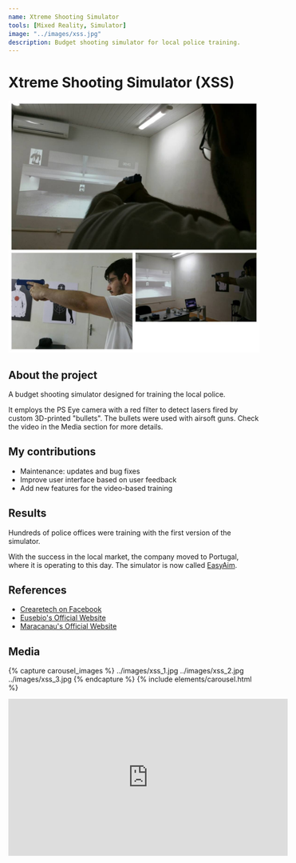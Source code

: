 ```yaml
---
name: Xtreme Shooting Simulator
tools: [Mixed Reality, Simulator]
image: "../images/xss.jpg"
description: Budget shooting simulator for local police training.
---
```


# Xtreme Shooting Simulator (XSS)

![Intro](../images/xss.jpg "Me testing the simulator")

## About the project

A budget shooting simulator designed for training the local police. 

It employs the PS Eye camera with a red filter to detect lasers fired by custom 3D-printed "bullets".
The bullets were used with airsoft guns. Check the video in the Media section for more details.

## My contributions

- Maintenance: updates and bug fixes
- Improve user interface based on user feedback
- Add new features for the video-based training

## Results

Hundreds of police offices were training with the first version of the simulator. 

With the success in the local market, the company moved to Portugal, where it is operating to this day. The simulator is now called [EasyAim](http://easyaimsimulator.com/en/). 

## References

- [Crearetech on Facebook](https://www.facebook.com/crearetech/)
- [Eusebio's Official Website](http://eusebio.ce.gov.br/guarda-municipal-e-a-primeira-do-pais-a-utilizar-o-simulador-xtreme-nos-treinamentos/)
- [Maracanau's Official Website](https://www.maracanau.ce.gov.br/guarda-municipal-de-maracanau-utiliza-simulador-de-tiro/)

## Media

{% capture carousel_images %}
../images/xss_1.jpg
../images/xss_2.jpg
../images/xss_3.jpg
{% endcapture %}
{% include elements/carousel.html %}

<div align="center">
    <iframe src="https://www.facebook.com/plugins/video.php?height=314&href=https%3A%2F%2Fwww.facebook.com%2Fxssimulator%2Fvideos%2F1111460782209889%2F&show_text=false&width=560&t=0" width="560" height="314" style="border:none;overflow:hidden" scrolling="no" frameborder="0" allowfullscreen="true" allow="autoplay; clipboard-write; encrypted-media; picture-in-picture; web-share" allowFullScreen="true"></iframe>
</div>
